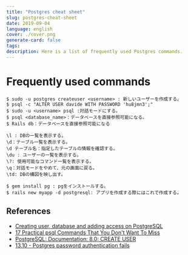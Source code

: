 ```yaml
---
title: "Postgres cheat sheet"
slug: postgres-cheat-sheet
date: 2019-09-04
language: english
cover: ./cover.png
generate-card: false
tags: 
description: Here is a list of frequently used Postgres commands.
---
```

# Frequently used commands

```
$ sudo -u postgres createuser <username> : 新しいユーザーを作成する。
$ psql -c "ALTER USER davide WITH PASSWORD 'hu8jmn3';"
$ sudo -u <username> psql :対話モードにする。
$ psql <database_name>：データベースを直接参照可能になる。 
$ Rails db：データベースを直接参照可能になる
```

```
\l : DBの一覧を表示する。
\d：テーブル一覧を表示する。
\d テーブル名：指定したテーブルの情報を確認する。
\du : ユーザーの一覧を表示する。
\?: 使用可能なコマンド一覧を表示する。
\q：対話モードをやめて、元の画面に戻る。
\td: DBの構図を映し出す。
```

```
$ gem install pg : pgをインストールする。
$ rails new myapp -d postgresql: アプリを作成する際にはこれで作成する。
```
## References 
- [Creating user, database and adding access on PostgreSQL](https://medium.com/coding-blocks/creating-user-database-and-adding-access-on-postgresql-8bfcd2f4a91e)
- [17 Practical psql Commands That You Don't Want To Miss](http://www.postgresqltutorial.com/psql-commands/)
- [PostgreSQL: Documentation: 8.0: CREATE USER](https://www.postgresql.org/docs/8.0/sql-createuser.html)
- [13.10 - Postgres password authentication fails](https://askubuntu.com/questions/413585/postgres-password-authentication-fails)
